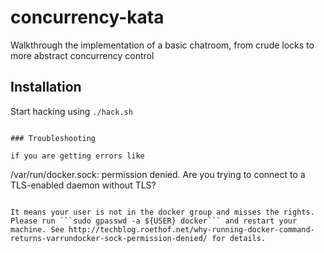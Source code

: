 # concurrency-kata
Walkthrough the implementation of a basic chatroom, from crude locks to more abstract concurrency control

## Installation

Start hacking using ```./hack.sh```
```

### Troubleshooting

if you are getting errors like

```
/var/run/docker.sock: permission denied. Are you trying to connect to a TLS-enabled daemon without TLS?
```

It means your user is not in the docker group and misses the rights. Please run ```sudo gpasswd -a ${USER} docker``` and restart your machine. See http://techblog.roethof.net/why-running-docker-command-returns-varrundocker-sock-permission-denied/ for details.
